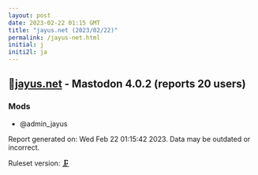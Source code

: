 ```yaml
---
layout: post
date: 2023-02-22 01:15 GMT
title: "jayus.net (2023/02/22)"
permalink: /jayus-net.html
initial: j
initi2l: ja
---
```


## 🐘[jayus.net](https://jayus.net) - Mastodon 4.0.2 (reports 20 users)

### Mods
 * @admin_jayus

Report generated on: Wed Feb 22 01:15:42 2023. Data may be outdated or incorrect.

Ruleset version: [🗜](/version-clamp)
